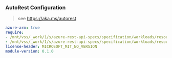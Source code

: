 ### AutoRest Configuration

> see https://aka.ms/autorest

``` yaml
azure-arm: true
require:
- /mnt/vss/_work/1/s/azure-rest-api-specs/specification/workloads/resource-manager/Microsoft.Workloads/monitors/readme.md
- /mnt/vss/_work/1/s/azure-rest-api-specs/specification/workloads/resource-manager/Microsoft.Workloads/monitors/readme.go.md
license-header: MICROSOFT_MIT_NO_VERSION
module-version: 0.1.0

```